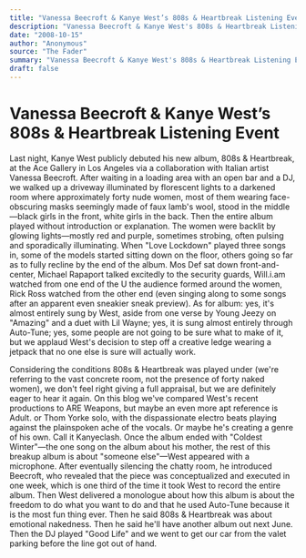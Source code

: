 ```yaml
---
title: "Vanessa Beecroft & Kanye West’s 808s & Heartbreak Listening Event"
description: "Vanessa Beecroft & Kanye West's 808s & Heartbreak Listening Event. The album was sung almost entirely by West, aside from one verse by Young Jeezy on \"Amazing\" and a duet with Lil Wayne...."
date: "2008-10-15"
author: "Anonymous"
source: "The Fader"
summary: "Vanessa Beecroft & Kanye West's 808s & Heartbreak Listening Event. The album was sung almost entirely by West, aside from one verse by Young Jeezy on \"Amazing\" and a duet with Lil Wayne."
draft: false
---
```


# Vanessa Beecroft & Kanye West’s 808s & Heartbreak Listening Event

Last night, Kanye West publicly debuted his new album, 808s & Heartbreak, at the Ace Gallery in Los Angeles via a collaboration with Italian artist Vanessa Beecroft. After waiting in a loading area with an open bar and a DJ, we walked up a driveway illuminated by florescent lights to a darkened room where approximately forty nude women, most of them wearing face-obscuring masks seemingly made of faux lamb's wool, stood in the middle—black girls in the front, white girls in the back. Then the entire album played without introduction or explanation. The women were backlit by glowing lights—mostly red and purple, sometimes strobing, often pulsing and sporadically illuminating. When "Love Lockdown" played three songs in, some of the models started sitting down on the floor, others going so far as to fully recline by the end of the album. Mos Def sat down front-and-center, Michael Rapaport talked excitedly to the security guards, Will.i.am watched from one end of the U the audience formed around the women, Rick Ross watched from the other end (even singing along to some songs after an apparent even sneakier sneak preview). As for album: yes, it's almost entirely sung by West, aside from one verse by Young Jeezy on "Amazing" and a duet with Lil Wayne; yes, it is sung almost entirely through Auto-Tune; yes, some people are not going to be sure what to make of it, but we applaud West's decision to step off a creative ledge wearing a jetpack that no one else is sure will actually work.

Considering the conditions 808s & Heartbreak was played under (we're referring to the vast concrete room, not the presence of forty naked women), we don't feel right giving a full appraisal, but we are definitely eager to hear it again. On this blog we've compared West's recent productions to ARE Weapons, but maybe an even more apt reference is Adult. or Thom Yorke solo, with the dispassionate electro beats playing against the plainspoken ache of the vocals. Or maybe he's creating a genre of his own. Call it Kanyeclash. Once the album ended with "Coldest Winter"—the one song on the album about his mother, the rest of this breakup album is about "someone else"—West appeared with a microphone. After eventually silencing the chatty room, he introduced Beecroft, who revealed that the piece was conceptualized and executed in one week, which is one third of the time it took West to record the entire album. Then West delivered a monologue about how this album is about the freedom to do what you want to do and that he used Auto-Tune because it is the most fun thing ever. Then he said 808s & Heartbreak was about emotional nakedness. Then he said he'll have another album out next June. Then the DJ played "Good Life" and we went to get our car from the valet parking before the line got out of hand.
